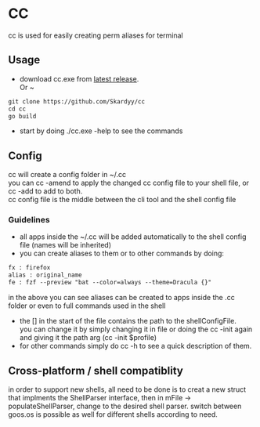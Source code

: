 # CC  
cc is used for easily creating perm aliases for terminal
## Usage  
* download cc.exe from [latest release](https://github.com/Skardyy/cc/releases/latest).  
Or ~  
```diff
git clone https://github.com/Skardyy/cc
cd cc
go build
```
* start by doing ./cc.exe -help to see the commands
## Config  
cc will create a config folder in ~/.cc  
you can cc -amend to apply the changed cc config file to your shell file, or cc -add to add to both.  
cc config file is the middle between the cli tool and the shell config file  
### Guidelines  
* all apps inside the ~/.cc will be added automatically to the shell config file (names will be inherited)  
* you can create aliases to them or to other commands by doing:  
```diff
fx : firefox
alias : original_name
fe : fzf --preview "bat --color=always --theme=Dracula {}"
```  
in the above you can see aliases can be created to apps inside the .cc folder or even to full commands used in the shell  
* the [] in the start of the file contains the path to the shellConfigFile.  
you can change it by simply changing it in file or doing the cc -init again and giving it the path arg (cc -init $profile)  
* for other commands simply do cc -h to see a quick description of them.  

## Cross-platform / shell compatiblity  
in order to support new shells, all need to be done is to creat a new struct that implments the ShellParser interface, then in mFile -> populateShellParser, change to the desired shell parser. switch between goos.os is possible as well for different shells according to need.